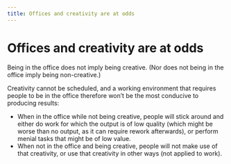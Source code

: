 ```yaml
---
title: Offices and creativity are at odds
---
```


# Offices and creativity are at odds

Being in the office does not imply being creative. (Nor does not being in the office imply being non-creative.)

Creativity cannot be scheduled, and a working environment that requires people to be in the office therefore won’t be the most conducive to producing results:

* When in the office while not being creative, people will stick around and either do work for which the output is of low quality (which might be worse than no output, as it can require rework afterwards), or perform menial tasks that might be of low value.
* When not in the office and being creative, people will not make use of that creativity, or use that creativity in other ways (not applied to work).